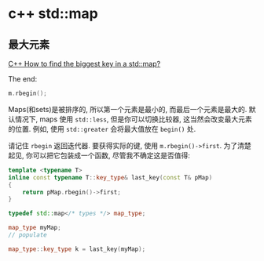 # c++ std::map

## 最大元素

[C++ How to find the biggest key in a std::map?](https://stackoverflow.com/questions/1660195/c-how-to-find-the-biggest-key-in-a-stdmap)

The end:

```cpp
m.rbegin();
```

Maps(和sets)是被排序的, 所以第一个元素是最小的, 而最后一个元素是最大的.
默认情况下, maps 使用 `std::less`, 但是你可以切换比较器, 这当然会改变最大元素的位置.
例如, 使用 `std::greater` 会将最大值放在 `begin()` 处.

请记住 `rbegin` 返回迭代器.
要获得实际的键, 使用 `m.rbegin()->first`.
为了清楚起见, 你可以把它包装成一个函数, 尽管我不确定这是否值得:

```cpp
template <typename T>
inline const typename T::key_type& last_key(const T& pMap)
{
    return pMap.rbegin()->first;
}

typedef std::map</* types */> map_type;

map_type myMap;
// populate

map_type::key_type k = last_key(myMap);
```
